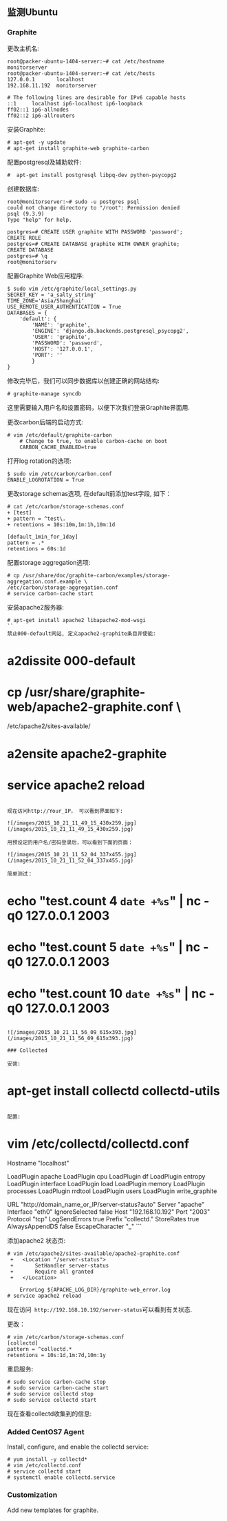 ## 监测Ubuntu

### Graphite

更改主机名:    

```
root@packer-ubuntu-1404-server:~# cat /etc/hostname
monitorserver
root@packer-ubuntu-1404-server:~# cat /etc/hosts
127.0.0.1       localhost
192.168.11.192  monitorserver

# The following lines are desirable for IPv6 capable hosts
::1     localhost ip6-localhost ip6-loopback
ff02::1 ip6-allnodes
ff02::2 ip6-allrouters
```

安装Graphite:    

```
# apt-get -y update
# apt-get install graphite-web graphite-carbon
```

配置postgresql及辅助软件:    

```
#  apt-get install postgresql libpq-dev python-psycopg2
```

创建数据库:    

```
root@monitorserver:~# sudo -u postgres psql
could not change directory to "/root": Permission denied
psql (9.3.9)
Type "help" for help.

postgres=# CREATE USER graphite WITH PASSWORD 'password';
CREATE ROLE
postgres=# CREATE DATABASE graphite WITH OWNER graphite;
CREATE DATABASE
postgres=# \q
root@monitorserv
```

配置Graphite Web应用程序:    

```
$ sudo vim /etc/graphite/local_settings.py
SECRET_KEY = 'a_salty_string'
TIME_ZONE='Asia/Shanghai'
USE_REMOTE_USER_AUTHENTICATION = True
DATABASES = {
    'default': {
        'NAME': 'graphite',
        'ENGINE': 'django.db.backends.postgresql_psycopg2',
        'USER': 'graphite',
        'PASSWORD': 'password',
        'HOST': '127.0.0.1',
        'PORT': ''
        }
}
```

修改完毕后，我们可以同步数据库以创建正确的网站结构:     

```
# graphite-manage syncdb
```
这里需要输入用户名和设置密码，以便下次我们登录Graphite界面用.    

更改carbon后端的启动方式:    

```
# vim /etc/default/graphite-carbon 
    # Change to true, to enable carbon-cache on boot
    CARBON_CACHE_ENABLED=true
```

打开log rotation的选项:    

```
$ sudo vim /etc/carbon/carbon.conf
ENABLE_LOGROTATION = True
```

更改storage schemas选项, 在default前添加test字段, 如下：    

```
# cat /etc/carbon/storage-schemas.conf
+ [test]
+ pattern = ^test\.
+ retentions = 10s:10m,1m:1h,10m:1d

[default_1min_for_1day]
pattern = .*
retentions = 60s:1d
```

配置storage aggregation选项:    

```
# cp /usr/share/doc/graphite-carbon/examples/storage-aggregation.conf.example \ 
/etc/carbon/storage-aggregation.conf
# service carbon-cache start
```

安装apache2服务器:    

```
# apt-get install apache2 libapache2-mod-wsgi
``
禁止000-default网站, 定义apache2-graphite条目并使能:   

```
# a2dissite 000-default
# cp /usr/share/graphite-web/apache2-graphite.conf \ 
/etc/apache2/sites-available/
# a2ensite apache2-graphite
# service apache2 reload
```

现在访问http://Your_IP， 可以看到界面如下:    

![/images/2015_10_21_11_49_15_430x259.jpg](/images/2015_10_21_11_49_15_430x259.jpg)   

用预设定的用户名/密码登录后，可以看到下面的页面：   

![/images/2015_10_21_11_52_04_337x455.jpg](/images/2015_10_21_11_52_04_337x455.jpg)     

简单测试：    

```
# echo "test.count 4 `date +%s`" | nc -q0 127.0.0.1 2003
# echo "test.count 5 `date +%s`" | nc -q0 127.0.0.1 2003
# echo "test.count 10 `date +%s`" | nc -q0 127.0.0.1 2003
```

![/images/2015_10_21_11_56_09_615x393.jpg](/images/2015_10_21_11_56_09_615x393.jpg)     

### Collected

安装:    

```
# apt-get install collectd collectd-utils
```

配置:   

```
# vim /etc/collectd/collectd.conf
Hostname "localhost"

LoadPlugin apache
LoadPlugin cpu
LoadPlugin df
LoadPlugin entropy
LoadPlugin interface
LoadPlugin load
LoadPlugin memory
LoadPlugin processes
LoadPlugin rrdtool
LoadPlugin users
LoadPlugin write_graphite

<Plugin apache>
    <Instance "Graphite">
        URL "http://domain_name_or_IP/server-status?auto"
        Server "apache"
    </Instance>
</Plugin>

<Plugin interface>
    Interface "eth0"
    IgnoreSelected false
</Plugin>

<Plugin write_graphite>
    <Node "graphing">
        Host "192.168.10.192"
        Port "2003"
        Protocol "tcp"
        LogSendErrors true
        Prefix "collectd."
        StoreRates true
        AlwaysAppendDS false
        EscapeCharacter "_"
    </Node>
</Plugin>
```

添加apache2 状态页:    

```
# vim /etc/apache2/sites-available/apache2-graphite.conf
 +   <Location "/server-status">
 +       SetHandler server-status
 +       Require all granted
 +   </Location>

    ErrorLog ${APACHE_LOG_DIR}/graphite-web_error.log
# service apache2 reload
```
现在访问` http://192.168.10.192/server-status`可以看到有关状态.   


更改：   

```
# vim /etc/carbon/storage-schemas.conf
[collectd]
pattern = ^collectd.*
retentions = 10s:1d,1m:7d,10m:1y
```

重启服务:   

```
# sudo service carbon-cache stop
# sudo service carbon-cache start
# sudo service collectd stop
# sudo service collectd start
```

现在查看collectd收集到的信息:    


### Added CentOS7 Agent
Install, configure, and enable the collectd service:   

```
# yum install -y collectd* 
# vim /etc/collectd.conf
# service collectd start
# systemctl enable collectd.service
```

### Customization
Add new templates for graphite.   
